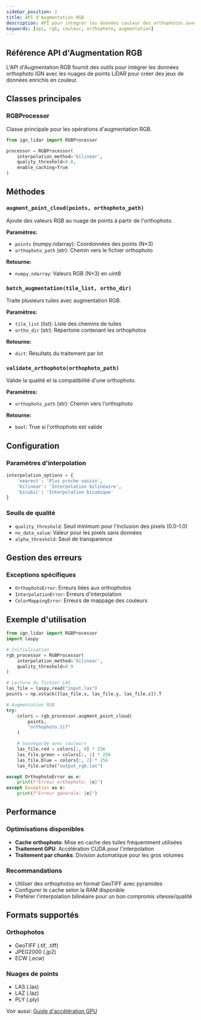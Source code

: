 ```yaml
---
sidebar_position: 2
title: API d'Augmentation RGB
description: API pour intégrer les données couleur des orthophotos avec les nuages de points LiDAR
keywords: [api, rgb, couleur, orthophoto, augmentation]
---
```


## Référence API d'Augmentation RGB

L'API d'Augmentation RGB fournit des outils pour intégrer les données orthophoto IGN avec les nuages de points LiDAR pour créer des jeux de données enrichis en couleur.

## Classes principales

### RGBProcessor

Classe principale pour les opérations d'augmentation RGB.

```python
from ign_lidar import RGBProcessor

processor = RGBProcessor(
    interpolation_method='bilinear',
    quality_threshold=0.8,
    enable_caching=True
)
```

## Méthodes

### `augment_point_cloud(points, orthophoto_path)`

Ajoute des valeurs RGB au nuage de points à partir de l'orthophoto.

**Paramètres:**

- `points` (numpy.ndarray): Coordonnées des points (N×3)
- `orthophoto_path` (str): Chemin vers le fichier orthophoto

**Retourne:**

- `numpy.ndarray`: Valeurs RGB (N×3) en uint8

### `batch_augmentation(tile_list, ortho_dir)`

Traite plusieurs tuiles avec augmentation RGB.

**Paramètres:**

- `tile_list` (list): Liste des chemins de tuiles
- `ortho_dir` (str): Répertoire contenant les orthophotos

**Retourne:**

- `dict`: Résultats du traitement par lot

### `validate_orthophoto(orthophoto_path)`

Valide la qualité et la compatibilité d'une orthophoto.

**Paramètres:**

- `orthophoto_path` (str): Chemin vers l'orthophoto

**Retourne:**

- `bool`: True si l'orthophoto est valide

## Configuration

### Paramètres d'interpolation

```python
interpolation_options = {
    'nearest': 'Plus proche voisin',
    'bilinear': 'Interpolation bilinéaire',
    'bicubic': 'Interpolation bicubique'
}
```

### Seuils de qualité

- `quality_threshold`: Seuil minimum pour l'inclusion des pixels (0.0-1.0)
- `no_data_value`: Valeur pour les pixels sans données
- `alpha_threshold`: Seuil de transparence

## Gestion des erreurs

### Exceptions spécifiques

- `OrthophotoError`: Erreurs liées aux orthophotos
- `InterpolationError`: Erreurs d'interpolation
- `ColorMappingError`: Erreurs de mappage des couleurs

## Exemple d'utilisation

```python
from ign_lidar import RGBProcessor
import laspy

# Initialisation
rgb_processor = RGBProcessor(
    interpolation_method='bilinear',
    quality_threshold=0.9
)

# Lecture du fichier LAS
las_file = laspy.read("input.las")
points = np.vstack([las_file.x, las_file.y, las_file.z]).T

# Augmentation RGB
try:
    colors = rgb_processor.augment_point_cloud(
        points,
        "orthophoto.tif"
    )

    # Sauvegarde avec couleurs
    las_file.red = colors[:, 0] * 256
    las_file.green = colors[:, 1] * 256
    las_file.blue = colors[:, 2] * 256
    las_file.write("output_rgb.las")

except OrthophotoError as e:
    print(f"Erreur orthophoto: {e}")
except Exception as e:
    print(f"Erreur générale: {e}")
```

## Performance

### Optimisations disponibles

- **Cache orthophoto**: Mise en cache des tuiles fréquemment utilisées
- **Traitement GPU**: Accélération CUDA pour l'interpolation
- **Traitement par chunks**: Division automatique pour les gros volumes

### Recommandations

- Utiliser des orthophotos en format GeoTIFF avec pyramides
- Configurer le cache selon la RAM disponible
- Préférer l'interpolation bilinéaire pour un bon compromis vitesse/qualité

## Formats supportés

### Orthophotos

- GeoTIFF (.tif, .tiff)
- JPEG2000 (.jp2)
- ECW (.ecw)

### Nuages de points

- LAS (.las)
- LAZ (.laz)
- PLY (.ply)

Voir aussi: [Guide d'accélération GPU](../guides/gpu-acceleration.md)
